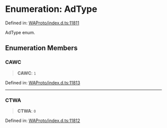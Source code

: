 # Enumeration: AdType

Defined in: [WAProto/index.d.ts:11811](https://github.com/Fokusdotid/bail/blob/a029a4f9908cd3806112e8438f5a31dda1376b84/WAProto/index.d.ts#L11811)

AdType enum.

## Enumeration Members

### CAWC

> **CAWC**: `1`

Defined in: [WAProto/index.d.ts:11813](https://github.com/Fokusdotid/bail/blob/a029a4f9908cd3806112e8438f5a31dda1376b84/WAProto/index.d.ts#L11813)

***

### CTWA

> **CTWA**: `0`

Defined in: [WAProto/index.d.ts:11812](https://github.com/Fokusdotid/bail/blob/a029a4f9908cd3806112e8438f5a31dda1376b84/WAProto/index.d.ts#L11812)
